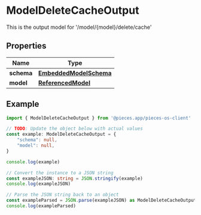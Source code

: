 
# ModelDeleteCacheOutput

This is the output model for \'/model/\{model\}/delete/cache\'

## Properties

Name | Type
------------ | -------------
**schema** | [**EmbeddedModelSchema**](EmbeddedModelSchema)
**model** | [**ReferencedModel**](ReferencedModel)

## Example

```typescript
import { ModelDeleteCacheOutput } from '@pieces.app/pieces-os-client'

// TODO: Update the object below with actual values
const example: ModelDeleteCacheOutput = {
    "schema": null,
    "model": null,
}

console.log(example)

// Convert the instance to a JSON string
const exampleJSON: string = JSON.stringify(example)
console.log(exampleJSON)

// Parse the JSON string back to an object
const exampleParsed = JSON.parse(exampleJSON) as ModelDeleteCacheOutput
console.log(exampleParsed)
```


